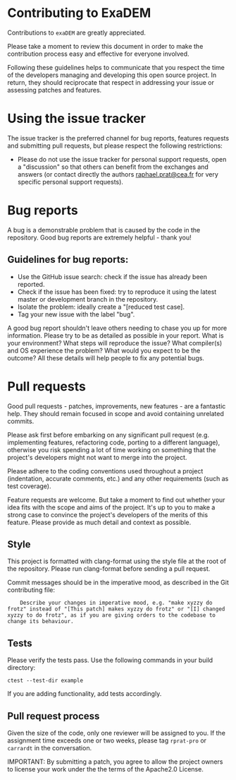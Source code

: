 Contributing to ExaDEM
======================

Contributions to `exaDEM` are greatly appreciated.

Please take a moment to review this document in order to make the contribution process easy and effective for everyone involved.

Following these guidelines helps to communicate that you respect the time of the developers managing and developing this open source project. In return, they should reciprocate that respect in addressing your issue or assessing patches and features.

Using the issue tracker
=======================

The issue tracker is the preferred channel for bug reports, features requests and submitting pull requests, but please respect the following restrictions:

- Please do not use the issue tracker for personal support requests, open a "discussion" so that others can benefit from the exchanges and answers (or contact directly the authors raphael.prat@cea.fr for very specific personal support requests).

Bug reports
===========

A bug is a demonstrable problem that is caused by the code in the repository. Good bug reports are extremely helpful - thank you!

Guidelines for bug reports:
---------------------------

- Use the GitHub issue search: check if the issue has already been reported.
- Check if the issue has been fixed: try to reproduce it using the latest master or development branch in the repository.
- Isolate the problem: ideally create a "[reduced test case].
- Tag your new issue with the label "bug".

A good bug report shouldn't leave others needing to chase you up for more information. Please try to be as detailed as possible in your report. What is your environment? What steps will reproduce the issue? What compiler(s) and OS experience the problem? What would you expect to be the outcome? All these details will help people to fix any potential bugs.


Pull requests
=============

Good pull requests - patches, improvements, new features - are a fantastic help. They should remain focused in scope and avoid containing unrelated commits.

Please ask first before embarking on any significant pull request (e.g. implementing features, refactoring code, porting to a different language), otherwise you risk spending a lot of time working on something that the project's developers might not want to merge into the project.

Please adhere to the coding conventions used throughout a project (indentation, accurate comments, etc.) and any other requirements (such as test coverage).

Feature requests are welcome. But take a moment to find out whether your idea fits with the scope and aims of the project. It's up to you to make a strong case to convince the project's developers of the merits of this feature. Please provide as much detail and context as possible.

Style
-----

This project is formatted with clang-format using the style file at the root of the repository. Please run clang-format before sending a pull request.

Commit messages should be in the imperative mood, as described in the Git contributing file:

```
    Describe your changes in imperative mood, e.g. "make xyzzy do frotz" instead of "[This patch] makes xyzzy do frotz" or "[I] changed xyzzy to do frotz", as if you are giving orders to the codebase to change its behaviour.
```

Tests
-----

Please verify the tests pass. Use the following commands in your build directory:

```
ctest --test-dir example
```

If you are adding functionality, add tests accordingly.

Pull request process
--------------------

Given the size of the code, only one reviewer will be assigned to you. If the assignment time exceeds one or two weeks, please tag `rprat-pro` or `carrardt` in the conversation.

IMPORTANT: By submitting a patch, you agree to allow the project owners to license your work under the the terms of the Apache2.0 License.
